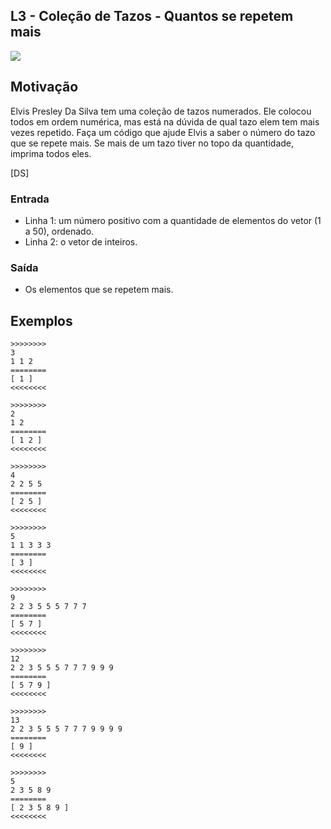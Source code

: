 ## L3 - Coleção de Tazos - Quantos se repetem mais


![](__capa.jpg)

## Motivação

Elvis Presley Da Silva tem uma coleção de tazos numerados. Ele colocou todos em ordem numérica, mas está na dúvida de qual tazo elem tem mais vezes repetido. Faça um código que ajude Elvis a saber o número do tazo que se repete mais. Se mais de um tazo tiver no topo da quantidade, imprima todos eles.

\[DS\]

### Entrada

- Linha 1: um número positivo com a quantidade de elementos do vetor (1 a 50), ordenado.
- Linha 2: o vetor de inteiros.

### Saída

- Os elementos que se repetem mais.

## Exemplos

```
>>>>>>>>
3
1 1 2
========
[ 1 ]
<<<<<<<<

>>>>>>>>
2
1 2
========
[ 1 2 ]
<<<<<<<<

>>>>>>>>
4
2 2 5 5
========
[ 2 5 ]
<<<<<<<<

>>>>>>>>
5
1 1 3 3 3
========
[ 3 ]
<<<<<<<<

>>>>>>>>
9
2 2 3 5 5 5 7 7 7
========
[ 5 7 ]
<<<<<<<<

>>>>>>>>
12
2 2 3 5 5 5 7 7 7 9 9 9
========
[ 5 7 9 ]
<<<<<<<<

>>>>>>>>
13
2 2 3 5 5 5 7 7 7 9 9 9 9
========
[ 9 ]
<<<<<<<<

>>>>>>>>
5
2 3 5 8 9
========
[ 2 3 5 8 9 ]
<<<<<<<<

```

